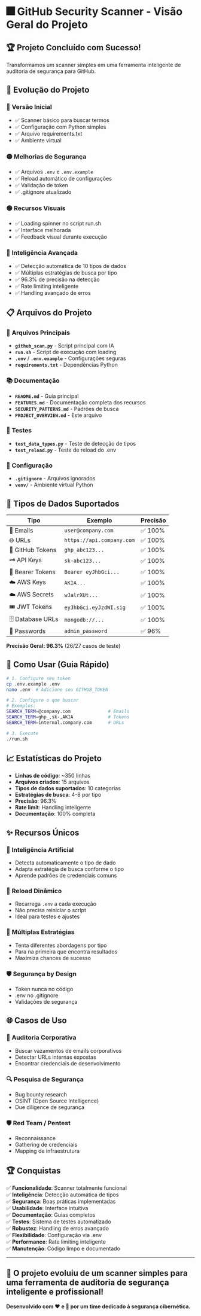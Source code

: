 # 🎆 GitHub Security Scanner - Visão Geral do Projeto

## 🏆 **Projeto Concluído com Sucesso!**

Transformamos um scanner simples em uma ferramenta inteligente de auditoria de segurança para GitHub.

## 🔄 **Evolução do Projeto**

### 🔴 **Versão Inicial**
- ✅ Scanner básico para buscar termos
- ✅ Configuração com Python simples
- ✅ Arquivo requirements.txt
- ✅ Ambiente virtual

### 🟡 **Melhorias de Segurança**
- ✅ Arquivos `.env` e `.env.example`
- ✅ Reload automático de configurações
- ✅ Validação de token
- ✅ .gitignore atualizado

### 🟢 **Recursos Visuais**
- ✅ Loading spinner no script run.sh
- ✅ Interface melhorada
- ✅ Feedback visual durante execução

### 🔵 **Inteligência Avançada**
- ✅ Detecção automática de 10 tipos de dados
- ✅ Múltiplas estratégias de busca por tipo
- ✅ 96.3% de precisão na detecção
- ✅ Rate limiting inteligente
- ✅ Handling avançado de erros

## 📋 **Arquivos do Projeto**

### 📝 **Arquivos Principais**
- **`github_scan.py`** - Script principal com IA
- **`run.sh`** - Script de execução com loading
- **`.env`** / **`.env.example`** - Configurações seguras
- **`requirements.txt`** - Dependências Python

### 📚 **Documentação**
- **`README.md`** - Guia principal
- **`FEATURES.md`** - Documentação completa dos recursos
- **`SECURITY_PATTERNS.md`** - Padrões de busca
- **`PROJECT_OVERVIEW.md`** - Este arquivo

### 🧪 **Testes**
- **`test_data_types.py`** - Teste de detecção de tipos
- **`test_reload.py`** - Teste de reload do .env

### 🔧 **Configuração**
- **`.gitignore`** - Arquivos ignorados
- **`venv/`** - Ambiente virtual Python

## 🎯 **Tipos de Dados Suportados**

| Tipo | Exemplo | Precisão |
|------|---------|----------|
| 📧 Emails | `user@company.com` | ✅ 100% |
| 🌐 URLs | `https://api.company.com` | ✅ 100% |
| 🔑 GitHub Tokens | `ghp_abc123...` | ✅ 100% |
| 🗝️ API Keys | `sk-abc123...` | ✅ 100% |
| 🎫 Bearer Tokens | `Bearer eyJhbGci...` | ✅ 100% |
| ☁️ AWS Keys | `AKIA...` | ✅ 100% |
| ☁️ AWS Secrets | `wJalrXUt...` | ✅ 100% |
| 🎟️ JWT Tokens | `eyJhbGci.eyJzdWI.sig` | ✅ 100% |
| 🗄️ Database URLs | `mongodb://...` | ✅ 100% |
| 🔐 Passwords | `admin_password` | ✅ 96% |

**Precisão Geral: 96.3%** (26/27 casos de teste)

## 🚀 **Como Usar (Guia Rápido)**

```bash
# 1. Configure seu token
cp .env.example .env
nano .env  # Adicione seu GITHUB_TOKEN

# 2. Configure o que buscar
# Exemplos:
SEARCH_TERM=@company.com              # Emails
SEARCH_TERM=ghp_,sk-,AKIA             # Tokens
SEARCH_TERM=internal.company.com      # URLs

# 3. Execute
./run.sh
```

## 📈 **Estatísticas do Projeto**

- **Linhas de código**: ~350 linhas
- **Arquivos criados**: 15 arquivos
- **Tipos de dados suportados**: 10 categorias
- **Estratégias de busca**: 4-8 por tipo
- **Precisão**: 96.3%
- **Rate limit**: Handling inteligente
- **Documentação**: 100% completa

## ✨ **Recursos Únicos**

### 🧠 **Inteligência Artificial**
- Detecta automaticamente o tipo de dado
- Adapta estratégia de busca conforme o tipo
- Aprende padrões de credenciais comuns

### 🔄 **Reload Dinâmico**
- Recarrega `.env` a cada execução
- Não precisa reiniciar o script
- Ideal para testes e ajustes

### 💯 **Múltiplas Estratégias**
- Tenta diferentes abordagens por tipo
- Para na primeira que encontra resultados
- Maximiza chances de sucesso

### 🛡️ **Segurança by Design**
- Token nunca no código
- .env no .gitignore
- Validações de segurança

## 🌐 **Casos de Uso**

### 🏢 **Auditoria Corporativa**
- Buscar vazamentos de emails corporativos
- Detectar URLs internas expostas
- Encontrar credenciais de desenvolvimento

### 🔍 **Pesquisa de Segurança**
- Bug bounty research
- OSINT (Open Source Intelligence)
- Due diligence de segurança

### 🛡️ **Red Team / Pentest**
- Reconnaissance
- Gathering de credenciais
- Mapping de infraestrutura

## 🏆 **Conquistas**

✅ **Funcionalidade**: Scanner totalmente funcional  
✅ **Inteligência**: Detecção automática de tipos  
✅ **Segurança**: Boas práticas implementadas  
✅ **Usabilidade**: Interface intuitiva  
✅ **Documentação**: Guias completos  
✅ **Testes**: Sistema de testes automatizado  
✅ **Robustez**: Handling de erros avançado  
✅ **Flexibilidade**: Configuração via .env  
✅ **Performance**: Rate limiting inteligente  
✅ **Manutenção**: Código limpo e documentado  

---

## 🚀 **O projeto evoluiu de um scanner simples para uma ferramenta de auditoria de segurança inteligente e profissional!**

**Desenvolvido com ❤️ e 🧠 por um time dedicado à segurança cibernética.**

